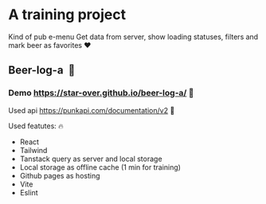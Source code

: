 # A training project
Kind of pub e-menu
Get data from server, show loading statuses, filters and mark beer as favorites ❤️

## Beer-log-a  🍺

### Demo https://star-over.github.io/beer-log-a/ 👀

Used api https://punkapi.com/documentation/v2 🍻

Used featutes: 🔥
- React
- Tailwind
- Tanstack query as server and local storage
- Local storage as offline cache (1 min for training)
- Github pages as hosting
- Vite
- Eslint
